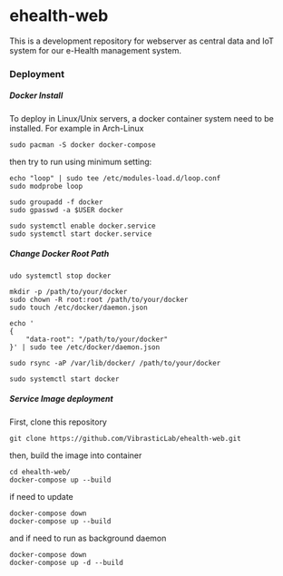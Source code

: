 # ehealth-web

This is a development repository for webserver as central data and IoT system for our e-Health management system.

### Deployment

##### Docker Install
To deploy in Linux/Unix servers, a docker container system need to be installed.
For example in Arch-Linux

```
sudo pacman -S docker docker-compose
```

then try to run using minimum setting:
```
echo "loop" | sudo tee /etc/modules-load.d/loop.conf
sudo modprobe loop

sudo groupadd -f docker
sudo gpasswd -a $USER docker

sudo systemctl enable docker.service
sudo systemctl start docker.service
```

##### Change Docker Root Path

~~~
udo systemctl stop docker

mkdir -p /path/to/your/docker
sudo chown -R root:root /path/to/your/docker
sudo touch /etc/docker/daemon.json

echo '
{
    "data-root": "/path/to/your/docker"
}' | sudo tee /etc/docker/daemon.json

sudo rsync -aP /var/lib/docker/ /path/to/your/docker

sudo systemctl start docker
~~~

##### Service Image deployment

First, clone this repository
~~~
git clone https://github.com/VibrasticLab/ehealth-web.git
~~~

then, build the image into container
~~~
cd ehealth-web/
docker-compose up --build
~~~

if need to update
~~~
docker-compose down
docker-compose up --build
~~~

and if need to run as background daemon
~~~
docker-compose down
docker-compose up -d --build
~~~
